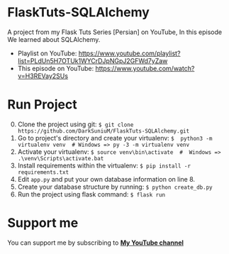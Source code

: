 # FlaskTuts-SQLAlchemy
A project from my Flask Tuts Series [Persian] on YouTube, In this episode We learned about SQLAlchemy.

* Playlist on YouTube: https://www.youtube.com/playlist?list=PLdUn5H7OTUk1WYCrDJpNGpJ2GFWd7yZaw
* This episode on YouTube: https://www.youtube.com/watch?v=H3REVay2SUs

# Run Project
0. Clone the project using git: `$ git clone https://github.com/DarkSuniuM/FlaskTuts-SQLAlchemy.git`
0. Go to project's directory and create your virtualenv: `$  python3 -m virtualenv venv  # Windows => py -3 -m virtualenv venv`
0. Activate your virtualenv: `$ source venv\bin\activate  #  Windows => .\venv\Scripts\activate.bat`
0. Install requirements within the virtualenv: `$ pip install -r requirements.txt`
0. Edit `app.py` and put your own database information on line 8.
0. Create your database structure by running: `$ python create_db.py`
0. Run the project using flask command: `$ flask run`

# Support me
You can support me by subscribing to [**My YouTube channel**](http://yt.vu/+ayinmehr)